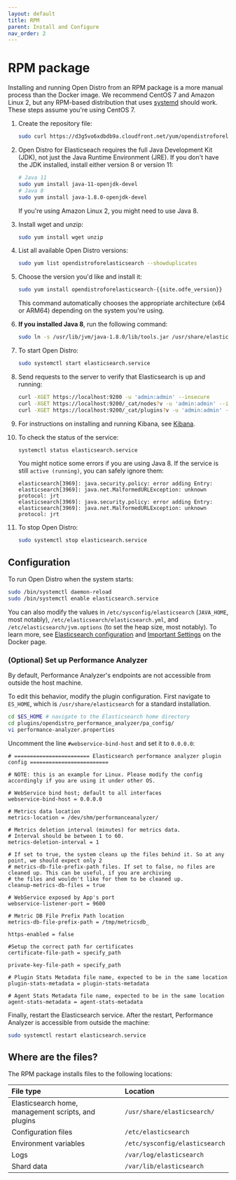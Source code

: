 ```yaml
---
layout: default
title: RPM
parent: Install and Configure
nav_order: 2
---
```


# RPM package

Installing and running Open Distro from an RPM package is a more manual process than the Docker image. We recommend CentOS 7 and Amazon Linux 2, but any RPM-based distribution that uses [systemd](https://en.wikipedia.org/wiki/Systemd) should work. These steps assume you're using CentOS 7.

1. Create the repository file:

   ```bash
   sudo curl https://d3g5vo6xdbdb9a.cloudfront.net/yum/opendistroforelasticsearch-artifacts.repo -o /etc/yum.repos.d/opendistroforelasticsearch-artifacts.repo
   ```

1. Open Distro for Elasticseach requires the full Java Development Kit (JDK), not just the Java Runtime Environment (JRE). If you don't have the JDK installed, install either version 8 or version 11:

   ```bash
   # Java 11
   sudo yum install java-11-openjdk-devel
   # Java 8
   sudo yum install java-1.8.0-openjdk-devel
   ```

   If you're using Amazon Linux 2, you might need to use Java 8.

1. Install wget and unzip:

   ```bash
   sudo yum install wget unzip
   ```

1. List all available Open Distro versions:

   ```bash
   sudo yum list opendistroforelasticsearch --showduplicates
   ```

1. Choose the version you'd like and install it:

   ```bash
   sudo yum install opendistroforelasticsearch-{{site.odfe_version}}
   ```

   This command automatically chooses the appropriate architecture (x64 or ARM64) depending on the system you're using.

1. **If you installed Java 8**, run the following command:

   ```bash
   sudo ln -s /usr/lib/jvm/java-1.8.0/lib/tools.jar /usr/share/elasticsearch/lib/
   ```

1. To start Open Distro:

   ```bash
   sudo systemctl start elasticsearch.service
   ```

1. Send requests to the server to verify that Elasticsearch is up and running:

   ```bash
   curl -XGET https://localhost:9200 -u 'admin:admin' --insecure
   curl -XGET https://localhost:9200/_cat/nodes?v -u 'admin:admin' --insecure
   curl -XGET https://localhost:9200/_cat/plugins?v -u 'admin:admin' --insecure
   ```

1. For instructions on installing and running Kibana, see [Kibana](../../kibana).

1. To check the status of the service:

   ```bash
   systemctl status elasticsearch.service
   ```

   You might notice some errors if you are using Java 8. If the service is still `active (running)`, you can safely ignore them:

   ```
   elasticsearch[3969]: java.security.policy: error adding Entry:
   elasticsearch[3969]: java.net.MalformedURLException: unknown protocol: jrt
   elasticsearch[3969]: java.security.policy: error adding Entry:
   elasticsearch[3969]: java.net.MalformedURLException: unknown protocol: jrt
   ```

1. To stop Open Distro:

   ```bash
   sudo systemctl stop elasticsearch.service
   ```


## Configuration

To run Open Distro when the system starts:

```bash
sudo /bin/systemctl daemon-reload
sudo /bin/systemctl enable elasticsearch.service
```

You can also modify the values in `/etc/sysconfig/elasticsearch` (`JAVA_HOME`, most notably), `/etc/elasticsearch/elasticsearch.yml`, and `/etc/elasticsearch/jvm.options` (to set the heap size, most notably). To learn more, see [Elasticsearch configuration](../../elasticsearch/configuration/) and [Important Settings](../docker#important-settings) on the Docker page.


### (Optional) Set up Performance Analyzer

By default, Performance Analyzer's endpoints are not accessible from outside the host machine.

To edit this behavior, modify the plugin configuration. First navigate to `ES_HOME`, which is `/usr/share/elasticsearch` for a standard installation.

```bash
cd $ES_HOME # navigate to the Elasticsearch home directory
cd plugins/opendistro_performance_analyzer/pa_config/
vi performance-analyzer.properties
```

Uncomment the line `#webservice-bind-host` and set it to `0.0.0.0`:

```
# ======================== Elasticsearch performance analyzer plugin config =========================

# NOTE: this is an example for Linux. Please modify the config accordingly if you are using it under other OS.

# WebService bind host; default to all interfaces
webservice-bind-host = 0.0.0.0

# Metrics data location
metrics-location = /dev/shm/performanceanalyzer/

# Metrics deletion interval (minutes) for metrics data.
# Interval should be between 1 to 60.
metrics-deletion-interval = 1

# If set to true, the system cleans up the files behind it. So at any point, we should expect only 2
# metrics-db-file-prefix-path files. If set to false, no files are cleaned up. This can be useful, if you are archiving
# the files and wouldn't like for them to be cleaned up.
cleanup-metrics-db-files = true

# WebService exposed by App's port
webservice-listener-port = 9600

# Metric DB File Prefix Path location
metrics-db-file-prefix-path = /tmp/metricsdb_

https-enabled = false

#Setup the correct path for certificates
certificate-file-path = specify_path

private-key-file-path = specify_path

# Plugin Stats Metadata file name, expected to be in the same location
plugin-stats-metadata = plugin-stats-metadata

# Agent Stats Metadata file name, expected to be in the same location
agent-stats-metadata = agent-stats-metadata
```

Finally, restart the Elasticsearch service. After the restart, Performance Analyzer is accessible from outside the machine:

```bash
sudo systemctl restart elasticsearch.service
```


## Where are the files?

The RPM package installs files to the following locations:

File type | Location
:--- | :---
Elasticsearch home, management scripts, and plugins | `/usr/share/elasticsearch/`
Configuration files | `/etc/elasticsearch`
Environment variables | `/etc/sysconfig/elasticsearch`
Logs | `/var/log/elasticsearch`
Shard data | `/var/lib/elasticsearch`
